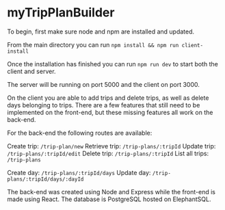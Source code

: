 # myTripPlanBuilder

To begin, first make sure node and npm are installed and updated.

From the main directory you can run `npm install && npm run client-install`

Once the installation has finished you can run `npm run dev` to start both the client and server.

The server will be running on port 5000 and the client on port 3000.

On the client you are able to add trips and delete trips, as well as delete days belonging to trips. There are a few features that still need to be implemented on the front-end, but these missing features all work on the back-end.

For the back-end the following routes are available:

Create trip: `/trip-plan/new`
Retrieve trip: `/trip-plans/:tripId`
Update trip: `/trip-plans/:tripId/edit`
Delete trip: `/trip-plans/:tripId`
List all trips: `/trip-plans`

Create day: `/trip-plans/:tripId/days`
Update day: `/trip-plans/:tripId/days/:dayId`

The back-end was created using Node and Express while the front-end is made using React. The database is PostgreSQL hosted on ElephantSQL.

